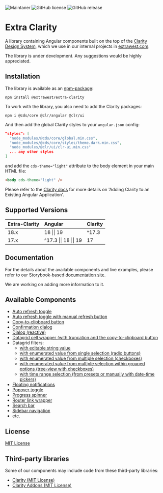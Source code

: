 ![Maintaner](https://img.shields.io/badge/maintainer-extrawest.com-blue)
![GitHub license](https://img.shields.io/github/license/Naereen/StrapDown.js.svg)
![GitHub release](https://img.shields.io/github/package-json/v/extrawest/extra-clarity?filename=projects%2Fextra-clarity%2Fpackage.json)

# Extra Clarity

A library containing Angular components built on the top of the [Clarity Design System](https://clarity.design/),
which we use in our internal projects in [extrawest.com](https://extrawest.com).

The library is under development. Any suggestions would be highly appreciated.

## Installation

The library is available as an [npm-package](https://www.npmjs.com/package/@extrawest/extra-clarity):

```shell
npm install @extrawest/extra-clarity
```

To work with the library, you also need to add the Clarity packages:

```shell
npm i @cds/core @clr/angular @clr/ui
```

And then add the global Clarity styles to your `angular.json` config:

```json
"styles": [
  "node_modules/@cds/core/global.min.css",
  "node_modules/@cds/core/styles/theme.dark.min.css",
  "node_modules/@clr/ui/clr-ui.min.css"
  ... any other styles
]
```

and add the `cds-theme="light"` attribute to the body element in your main HTML file:

```html
<body cds-theme="light" />
```

Please refer to the [Clarity docs](https://clarity.design/pages/developing#adding-clarity-to-an-existing-angular-application)
for more details on 'Adding Clarity to an Existing Angular Application'.

## Supported Versions

| Extra-Clarity | Angular               | Clarity |
| :------------ | :-------------------- | :------ |
| 18.x          | 18 \|\| 19            | ^17.3   |
| 17.x          | ^17.3 \|\| 18 \|\| 19 | 17      |

## Documentation

For the details about the available components and live examples,
please refer to our Storybook-based [documentation site](https://extra-clarity-docs.web.app).

We are working on adding more information to it.

## Available Components

- [Auto refresh toggle](https://extra-clarity-docs.web.app/?path=/story/components-auto-refresh--auto-refresh-story)
- [Auto refresh toggle with manual refresh button](https://extra-clarity-docs.web.app/?path=/story/components-auto-refresh-group--auto-refresh-group-story)
- [Copy-to-clipboard button](https://extra-clarity-docs.web.app/?path=/docs/components-button-copy-to-clipboard--overview)
- [Confirmation dialog](https://extra-clarity-docs.web.app/?path=/story/components-confirmation-dialog--confirmation-dialog-story)
- [Dialog (reactive)](https://extra-clarity-docs.web.app/?path=/docs/components-dialog-overview--docs)
- [Datagrid cell wrapper (with truncation and the copy-to-clipboard button](https://extra-clarity-docs.web.app/?path=/docs/components-datagrid-cell-wrapper--overview)
- Datagrid filters:
  - [with editable string value](https://extra-clarity-docs.web.app/?path=/docs/components-datagrid-filters-string-filter--overview)
  - [with enumerated value from single selection (radio buttons)](https://extra-clarity-docs.web.app/?path=/docs/components-datagrid-filters-enum-single-value-filter--overview)
  - [with enumerated value from multiple selection (checkboxes)](https://extra-clarity-docs.web.app/?path=/docs/components-datagrid-filters-enum-multi-value-filter--overview)
  - [with enumerated value from multiple selection within grouped options (tree-view with checkboxes)](https://extra-clarity-docs.web.app/?path=/docs/components-datagrid-filters-enum-grouped-value-filter--overview)
  - [with time range selection (from presets or manually with date-time pickers)](https://extra-clarity-docs.web.app/?path=/docs/components-datagrid-filters-time-range-filter--overview)
- [Floating notifications](https://extra-clarity-docs.web.app/?path=/story/components-notification--notification-story)
- [Popover toggle](https://extra-clarity-docs.web.app/?path=/docs/components-popover-toggle--overview)
- [Progress spinner](https://extra-clarity-docs.web.app/?path=/story/components-progress-spinner--progress-spinner-story)
- [Router link wrapper](https://extra-clarity-docs.web.app/?path=/docs/components-router-link-wrapper--overview)
- [Search bar](https://extra-clarity-docs.web.app/?path=/docs/components-search-bar--overview)
- [Sidebar navigation](https://extra-clarity-docs.web.app/?path=/docs/components-sidebar-navigation--overview)
- etc.

## License

[MIT License](LICENSE)

## Third-party libraries

Some of our components may include code from these third-party libraries:

- [Clarity (MIT License)](https://github.com/vmware-clarity/ng-clarity)
- [Clarity Addons (MIT License)](https://github.com/porscheinformatik/clarity-addons)
